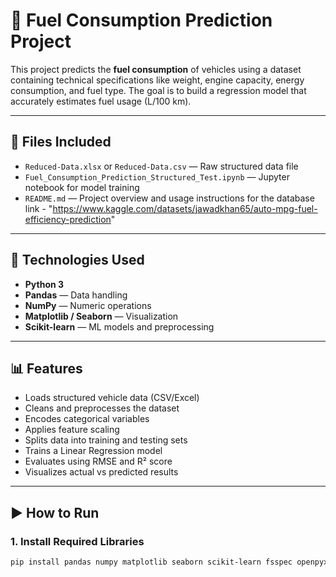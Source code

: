 # 🔋 Fuel Consumption Prediction Project

This project predicts the **fuel consumption** of vehicles using a dataset containing technical specifications like weight, engine capacity, energy consumption, and fuel type. The goal is to build a regression model that accurately estimates fuel usage (L/100 km).

---

## 📁 Files Included

- `Reduced-Data.xlsx` or `Reduced-Data.csv` — Raw structured data file
- `Fuel_Consumption_Prediction_Structured_Test.ipynb` — Jupyter notebook for model training
- `README.md` — Project overview and usage instructions
for the database link - "https://www.kaggle.com/datasets/jawadkhan65/auto-mpg-fuel-efficiency-prediction"
---

## 🔧 Technologies Used

- **Python 3**
- **Pandas** — Data handling
- **NumPy** — Numeric operations
- **Matplotlib / Seaborn** — Visualization
- **Scikit-learn** — ML models and preprocessing

---

## 📊 Features

- Loads structured vehicle data (CSV/Excel)
- Cleans and preprocesses the dataset
- Encodes categorical variables
- Applies feature scaling
- Splits data into training and testing sets
- Trains a Linear Regression model
- Evaluates using RMSE and R² score
- Visualizes actual vs predicted results

---

## ▶️ How to Run

### 1. Install Required Libraries

```bash
pip install pandas numpy matplotlib seaborn scikit-learn fsspec openpyxl
